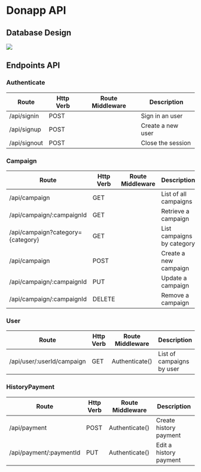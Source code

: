 # Donapp API

## Database Design

<img src="https://res.cloudinary.com/diyuywsuo/image/upload/v1640969221/database_diagram_syibcb.png">

## Endpoints API

### Authenticate

| Route        | Http Verb | Route Middleware | Description       |
|--------------|-----------|------------------|-------------------|
| /api/signin  | POST      |                  | Sign in an user   |
| /api/signup  | POST      |                  | Create a new user |
| /api/signout | POST      |                  | Close the session |

### Campaign

| Route                             | Http Verb | Route Middleware | Description                |
|-----------------------------------|-----------|------------------|----------------------------|
| /api/campaign                     | GET       |                  | List of all campaigns      |
| /api/campaign/:campaignId         | GET       |                  | Retrieve a campaign        |
| /api/campaign?category={category} | GET       |                  | List campaigns by category |
| /api/campaign                     | POST      |                  | Create a new campaign      |
| /api/campaign/:campaignId         | PUT       |                  | Update a campaign          |
| /api/campaign/:campaignId         | DELETE    |                  | Remove a campaign          |

### User

| Route                      | Http Verb | Route Middleware | Description               |
|----------------------------|-----------|------------------|---------------------------|
| /api/user/:userId/campaign | GET       | Authenticate()   | List of campaigns by user |

### HistoryPayment

| Route                   | Http Verb | Route Middleware | Description            |
|-------------------------|-----------|------------------|------------------------|
| /api/payment            | POST      | Authenticate()   | Create history payment |
| /api/payment/:paymentId | PUT       | Authenticate()   | Edit a history payment |